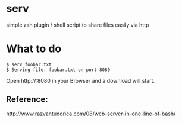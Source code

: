 # serv
simple zsh plugin / shell script to share files easily via http

# What to do
```shell
$ serv foobar.txt  
$ Serving file: foobar.txt on port 8080
```

Open http://<yourIp>:8080 in your Browser and a download will start.

## Reference:
http://www.razvantudorica.com/08/web-server-in-one-line-of-bash/